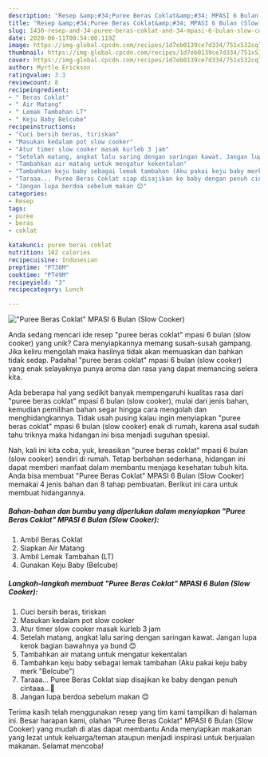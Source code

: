 ```yaml
---
description: "Resep &amp;#34;Puree Beras Coklat&amp;#34; MPASI 6 Bulan (Slow Cooker), Bisa Manjain Lidah"
title: "Resep &amp;#34;Puree Beras Coklat&amp;#34; MPASI 6 Bulan (Slow Cooker), Bisa Manjain Lidah"
slug: 1430-resep-and-34-puree-beras-coklat-and-34-mpasi-6-bulan-slow-cooker-bisa-manjain-lidah
date: 2020-06-11T00:54:00.119Z
image: https://img-global.cpcdn.com/recipes/1d7eb0139ce7d334/751x532cq70/puree-beras-coklat-mpasi-6-bulan-slow-cooker-foto-resep-utama.jpg
thumbnail: https://img-global.cpcdn.com/recipes/1d7eb0139ce7d334/751x532cq70/puree-beras-coklat-mpasi-6-bulan-slow-cooker-foto-resep-utama.jpg
cover: https://img-global.cpcdn.com/recipes/1d7eb0139ce7d334/751x532cq70/puree-beras-coklat-mpasi-6-bulan-slow-cooker-foto-resep-utama.jpg
author: Myrtle Erickson
ratingvalue: 3.3
reviewcount: 8
recipeingredient:
- " Beras Coklat"
- " Air Matang"
- " Lemak Tambahan LT"
- " Keju Baby Belcube"
recipeinstructions:
- "Cuci bersih beras, tiriskan"
- "Masukan kedalam pot slow cooker"
- "Atur timer slow cooker masak kurleb 3 jam"
- "Setelah matang, angkat lalu saring dengan saringan kawat. Jangan lupa kerok bagian bawahnya ya bund 😊"
- "Tambahkan air matang untuk mengatur kekentalan"
- "Tambahkan keju baby sebagai lemak tambahan (Aku pakai keju baby merk &#34;Belcube&#34;)"
- "Taraaa... Puree Beras Coklat siap disajikan ke baby dengan penuh cintaaa...💞"
- "Jangan lupa berdoa sebelum makan 😊"
categories:
- Resep
tags:
- puree
- beras
- coklat

katakunci: puree beras coklat 
nutrition: 162 calories
recipecuisine: Indonesian
preptime: "PT38M"
cooktime: "PT49M"
recipeyield: "3"
recipecategory: Lunch

---
```



![&#34;Puree Beras Coklat&#34; MPASI 6 Bulan (Slow Cooker)](https://img-global.cpcdn.com/recipes/1d7eb0139ce7d334/751x532cq70/puree-beras-coklat-mpasi-6-bulan-slow-cooker-foto-resep-utama.jpg)

Anda sedang mencari ide resep &#34;puree beras coklat&#34; mpasi 6 bulan (slow cooker) yang unik? Cara menyiapkannya memang susah-susah gampang. Jika keliru mengolah maka hasilnya tidak akan memuaskan dan bahkan tidak sedap. Padahal &#34;puree beras coklat&#34; mpasi 6 bulan (slow cooker) yang enak selayaknya punya aroma dan rasa yang dapat memancing selera kita.



Ada beberapa hal yang sedikit banyak mempengaruhi kualitas rasa dari &#34;puree beras coklat&#34; mpasi 6 bulan (slow cooker), mulai dari jenis bahan, kemudian pemilihan bahan segar hingga cara mengolah dan menghidangkannya. Tidak usah pusing kalau ingin menyiapkan &#34;puree beras coklat&#34; mpasi 6 bulan (slow cooker) enak di rumah, karena asal sudah tahu triknya maka hidangan ini bisa menjadi suguhan spesial.


Nah, kali ini kita coba, yuk, kreasikan &#34;puree beras coklat&#34; mpasi 6 bulan (slow cooker) sendiri di rumah. Tetap berbahan sederhana, hidangan ini dapat memberi manfaat dalam membantu menjaga kesehatan tubuh kita. Anda bisa membuat &#34;Puree Beras Coklat&#34; MPASI 6 Bulan (Slow Cooker) memakai 4 jenis bahan dan 8 tahap pembuatan. Berikut ini cara untuk membuat hidangannya.

<!--inarticleads1-->

##### Bahan-bahan dan bumbu yang diperlukan dalam menyiapkan &#34;Puree Beras Coklat&#34; MPASI 6 Bulan (Slow Cooker):

1. Ambil  Beras Coklat
1. Siapkan  Air Matang
1. Ambil  Lemak Tambahan (LT)
1. Gunakan  Keju Baby (Belcube)




<!--inarticleads2-->

##### Langkah-langkah membuat &#34;Puree Beras Coklat&#34; MPASI 6 Bulan (Slow Cooker):

1. Cuci bersih beras, tiriskan
1. Masukan kedalam pot slow cooker
1. Atur timer slow cooker masak kurleb 3 jam
1. Setelah matang, angkat lalu saring dengan saringan kawat. Jangan lupa kerok bagian bawahnya ya bund 😊
1. Tambahkan air matang untuk mengatur kekentalan
1. Tambahkan keju baby sebagai lemak tambahan (Aku pakai keju baby merk &#34;Belcube&#34;)
1. Taraaa... Puree Beras Coklat siap disajikan ke baby dengan penuh cintaaa...💞
1. Jangan lupa berdoa sebelum makan 😊




Terima kasih telah menggunakan resep yang tim kami tampilkan di halaman ini. Besar harapan kami, olahan &#34;Puree Beras Coklat&#34; MPASI 6 Bulan (Slow Cooker) yang mudah di atas dapat membantu Anda menyiapkan makanan yang lezat untuk keluarga/teman ataupun menjadi inspirasi untuk berjualan makanan. Selamat mencoba!
